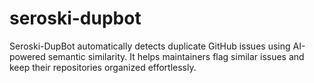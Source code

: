 # seroski-dupbot
Seroski-DupBot automatically detects duplicate GitHub issues using AI-powered semantic similarity. It helps maintainers flag similar issues and keep their repositories organized effortlessly.
